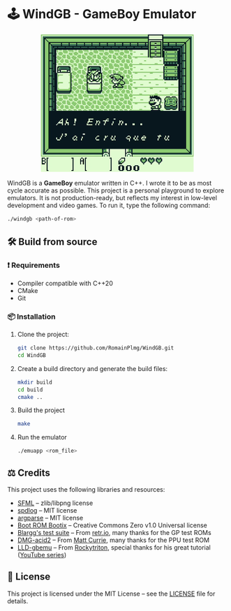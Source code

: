 # 🕹️ WindGB - GameBoy Emulator

<p align="center">
    <img src="./assets/demo-zelda.gif" alt="Demo" width="350">
</p>

WindGB is a **GameBoy** emulator written in C++. I wrote it to be as most cycle accurate as possible.
This project is a personal playground to explore emulators. It is not production-ready, but reflects my interest in low-level development and video games.
To run it, type the following command:
```bash
./windgb <path-of-rom>
```

## 🛠️ Build from source

### ❗ Requirements
- Compiler compatible with C++20
- CMake
- Git

### 📦 Installation

1. Clone the project:

   ```bash
   git clone https://github.com/RomainPlmg/WindGB.git
   cd WindGB
   ```

2. Create a build directory and generate the build files:
    ```bash
    mkdir build
    cd build
    cmake ..
    ```
3. Build the project
    ```bash
    make
    ```
4. Run the emulator
    ```bash
    ./emuapp <rom_file>
    ```

## ⚖️ Credits

This project uses the following libraries and resources:

- [SFML](https://github.com/SFML/SFML) – zlib/libpng license
- [spdlog](https://github.com/gabime/spdlog) – MIT license
- [argparse](https://github.com/p-ranav/argparse) – MIT license
- [Boot ROM Bootix](https://github.com/Hacktix/Bootix) – Creative Commons Zero v1.0 Universal license
- [Blargg's test suite](https://github.com/retrio/gb-test-roms) – From [retr.io](https://github.com/retrio), many thanks for the GP test ROMs
- [DMG-acid2](https://github.com/mattcurrie/dmg-acid2) – From [Matt Currie](https://github.com/mattcurrie), many thanks for the PPU test ROM
- [LLD-gbemu](https://github.com/rockytriton/LLD_gbemu) – From [Rockytriton](https://github.com/rockytriton), special thanks for his great tutorial ([YouTube series](https://www.youtube.com/watch?v=e87qKixKFME&list=PLVxiWMqQvhg_yk4qy2cSC3457wZJga_e5&ab_channel=LowLevelDevel))

## 📜 License
This project is licensed under the MIT License – see the [LICENSE](LICENSE) file for details.